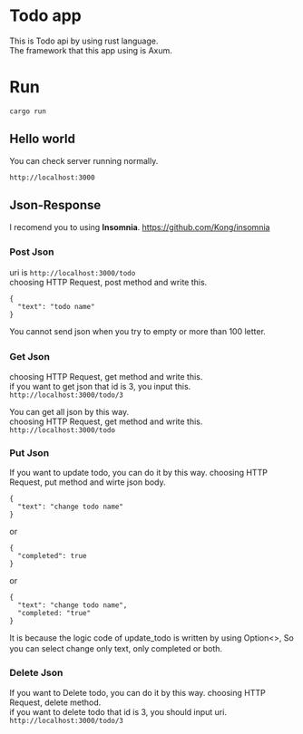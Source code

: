 # Todo app
This is Todo api by using rust language.  
The framework that this app using is Axum.

# Run
```
cargo run
```

## Hello world
You can check server running normally.  
```
http://localhost:3000
```

## Json-Response
I recomend you to using **Insomnia**.  https://github.com/Kong/insomnia  

### Post Json　　
uri is ```http://localhost:3000/todo```  
choosing HTTP Request, post method and write this.

```
{
  "text": "todo name"
}
```
You cannot send json when you try to empty or more than 100 letter.  

### Get Json　　
choosing HTTP Request, get method and write this.  
if you want to get json that id is 3, you input this. 
```http://localhost:3000/todo/3```

You can get all json by this way.  
choosing HTTP Request, get method and write this.  
```http://localhost:3000/todo```

### Put Json
If you want to update todo, you can do it by this way.
choosing HTTP Request, put method and wirte json body.
```
{
  "text": "change todo name"
}
```
or
```
{
  "completed": true
}
```
or
```
{
  "text": "change todo name",
  "completed: "true"
}
```

It is because the logic code of update_todo is written by using Option<>, So you can select change only text, only completed or both.　　

### Delete Json
If you want to Delete todo, you can do it by this way.
choosing HTTP Request, delete method.  
if you want to delete todo that id is 3, you should input uri.  
```http://localhost:3000/todo/3```


